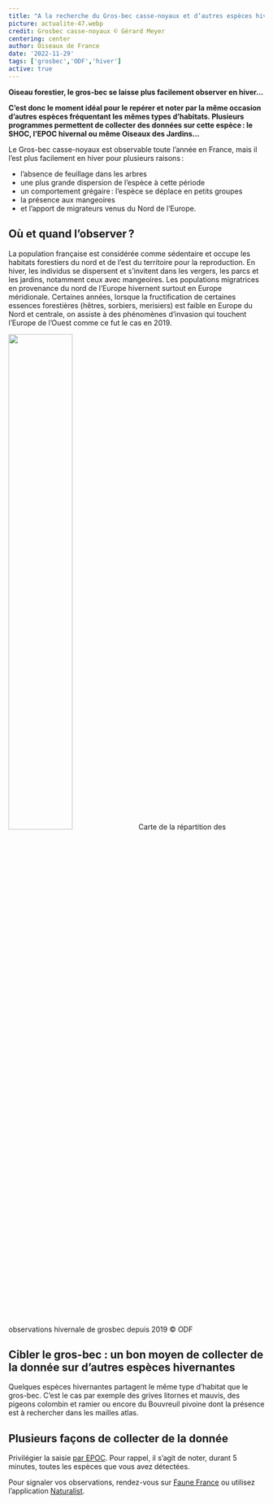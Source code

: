 ```yaml
---
title: "A la recherche du Gros-bec casse-noyaux et d’autres espèces hivernantes"
picture: actualite-47.webp
credit: Grosbec casse-noyaux © Gérard Meyer
centering: center
author: Oiseaux de France
date: '2022-11-29'
tags: ['grosbec','ODF','hiver']
active: true
---
```


**Oiseau forestier, le gros-bec se laisse plus facilement observer en hiver...**

**C’est donc le moment idéal pour le repérer et noter par la même occasion d’autres espèces fréquentant les mêmes types d’habitats. Plusieurs programmes permettent de collecter des données sur cette espèce : le SHOC, l’EPOC hivernal ou même Oiseaux des Jardins…**

Le Gros-bec casse-noyaux est observable toute l’année en France, mais il l’est plus facilement en hiver pour plusieurs raisons :  
- l’absence de feuillage dans les arbres 
- une plus grande dispersion de l’espèce à cette période 
- un comportement grégaire : l’espèce se déplace en petits groupes  
- la présence aux mangeoires 
- et l’apport de migrateurs venus du Nord de l’Europe. 

## Où et quand l’observer ?  

La population française est considérée comme sédentaire et occupe les habitats forestiers du nord et de l’est du territoire pour la reproduction. En hiver, les individus se dispersent et s’invitent dans les vergers, les parcs et les jardins, notamment ceux avec mangeoires. Les populations migratrices en provenance du nord de l’Europe hivernent surtout en Europe méridionale. Certaines années, lorsque la fructification de certaines essences forestières (hêtres, sorbiers, merisiers) est faible en Europe du Nord et centrale, on assiste à des phénomènes d’invasion qui touchent l’Europe de l’Ouest comme ce fut le cas en 2019. 


<img class="InformativePagePicture" style="width: 50%" src="/news/actualite-47-cartegrosbec.webp"/>
<span class="InformativePagePictureLegend">Carte de la répartition des observations hivernale de grosbec depuis 2019 © ODF</span>

## Cibler le gros-bec : un bon moyen de collecter de la donnée sur d’autres espèces hivernantes 

Quelques espèces hivernantes partagent le même type d’habitat que le gros-bec. C’est le cas par exemple des grives litornes et mauvis, des pigeons colombin et ramier ou encore du Bouvreuil pivoine dont la présence est à rechercher dans les mailles atlas.  

## Plusieurs façons de collecter de la donnée 

Privilégier la saisie [par EPOC](https://www.oiseauxdefrance.org/get-involved/epoc). Pour rappel, il s’agit de noter, durant 5 minutes, toutes les espèces que vous avez détectées. 

Pour signaler vos observations, rendez-vous sur [Faune France](https://www.faune-france.org/) ou utilisez l’application [Naturalist](https://www.faune-france.org/index.php?m_id=20047).  

 